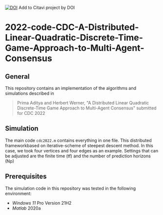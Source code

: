 [![DOI](https://zenodo.org/badge/DOI/10.5281/zenodo.6402300.svg)](https://doi.org/10.5281/zenodo.6402300) Add to Citavi project by DOI
# 2022-code-CDC-A-Distributed-Linear-Quadratic-Discrete-Time-Game-Approach-to-Multi-Agent-Consensus

## General
This repository contains an implementation of the algorithms and simulations described in 
> Prima Aditya and Herbert Werner, "A Distributed Linear Quadratic Discrete-Time Game Approach to Multi-Agent Consensus" submitted for CDC 2022

## Simulation
The main code `cdc2022.m` contains everything in one file. This distributed frameworkbased on iterative-scheme of steepest descent method. In this case, we took four vertices and four edges as an example. Settings that can be adjusted are the finite time (tf) and the number of prediction horizons (Np)

## Prerequisites
The simulation code in this repository was tested in the following environment:
- *Windows 11* Pro Version 21H2
- *Matlab* 2020a
